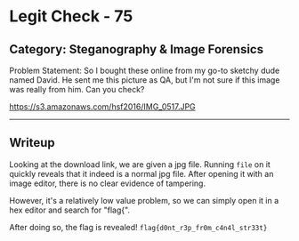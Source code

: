 Legit Check - 75
======

Category: Steganography & Image Forensics
------
Problem Statement:
So I bought these online from my go-to sketchy dude named David. He sent me this picture as QA, but I'm not sure if this image was really from him. Can you check?

https://s3.amazonaws.com/hsf2016/IMG_0517.JPG

------

Writeup
------

Looking at the download link, we are given a jpg file. Running `file` on it quickly reveals that it indeed is a normal jpg file. 
After opening it with an image editor, there is no clear evidence of tampering.

However, it's a relatively low value problem, so we can simply open it in a hex editor and search for "flag{".

After doing so, the flag is revealed!
`flag{d0nt_r3p_fr0m_c4n4l_str33t}`
